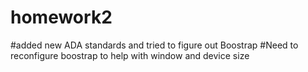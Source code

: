 # homework2

#added new ADA standards and tried to figure out Boostrap
#Need to reconfigure boostrap to help with window and device size